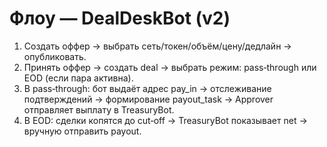 # Флоу — DealDeskBot (v2)
1) Создать оффер → выбрать сеть/токен/объём/цену/дедлайн → опубликовать.
2) Принять оффер → создать deal → выбрать режим: pass‑through или EOD (если пара активна).
3) В pass‑through: бот выдаёт адрес pay_in → отслеживание подтверждений → формирование payout_task → Approver отправляет выплату в TreasuryBot.
4) В EOD: сделки копятся до cut‑off → TreasuryBot показывает net → вручную отправить payout.

